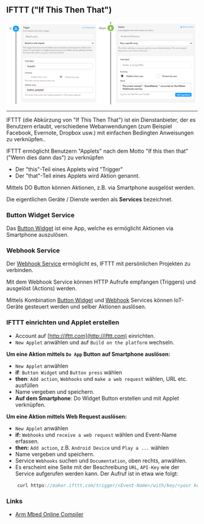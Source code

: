 ## IFTTT ("If This Then That")

![](../../images/IFTTTApplet.png)

- - -

IFTTT (die Abkürzung von "If This Then That") ist ein Dienstanbieter, der es Benutzern erlaubt, verschiedene Webanwendungen (zum Beispiel Facebook, Evernote, Dropbox usw.) mit einfachen Bedingten Anweisungen zu verknüpfen..

IFTTT ermöglicht Benutzern "Applets" nach dem Motto "If this then that" ("Wenn dies dann das") zu verknüpfen

*   Der "this"-Teil eines Applets wird "Trigger"
*   Der "that"-Teil eines Applets wird Aktion genannt.

Mittels DO Button können Aktionen, z.B. via Smartphone ausgelöst werden.

Die eigentlichen Geräte / Dienste werden als **Services** bezeichnet.

### Button Widget Service

Das [Button Widget](https://ifttt.com/do_button) ist eine App, welche es ermöglicht Aktionen via Smartphone auszulösen.

### Webhook Service 

Der [Webhook Service](https://ifttt.com/maker_webhooks) ermöglicht es, IFTTT mit persönlichen Projekten zu verbinden.

Mit dem Webhook Service können HTTP Aufrufe empfangen (Triggers) und ausgelöst (Actions) werden.

Mittels Kombination [Button Widget](https://ifttt.com/do_button) und [Webhook](https://ifttt.com/maker_webhooks) Services können IoT-Geräte
gesteuert werden und selber Aktionen auslösen.

### IFTTT einrichten und Applet erstellen 

* Account auf [http://ifttt.com](http://ifttt.com) einrichten.
* `New Applet` anwählen und auf `Build on the platform` wechseln.

**Um eine Aktion mittels `Do App` Button auf Smartphone auslösen:**

* `New Applet` anwählen
* **if**: `Button Widget` und `Button press` wählen
* **then**: `Add action`, `Webhooks` und `make a web request` wählen, URL etc. ausfüllen
* Name vergeben und speichern.
* **Auf dem Smartphone**: Do Widget Button erstellen und mit Applet verknüpfen.

**Um eine Aktion mittels Web Request auslösen:**

* `New Applet` anwählen
* **if:** `Webhooks` und `receive a web request` wählen und Event-Name erfassen.
* **then:** `Add action`, z.B. `Android Device` und `Play a ...` wählen
* Name vergeben und speichern.
* Service `Webhooks` suchen und `Documentation`, oben rechts, anwählen. 
* Es erscheint eine Seite mit der Beschreibung `URL`, `API-Key` wie der Service aufgerufen werden kann. Der Aufruf ist in etwa wie folgt:

```cpp
	curl https://maker.ifttt.com/trigger/<Event-Name>/with/key/<your key>
```

### Links

*  [Arm Mbed Online Compiler](https://os.mbed.com/compiler/#import:/teams/IoTKitV3/code/HallSensorAlarm/)
